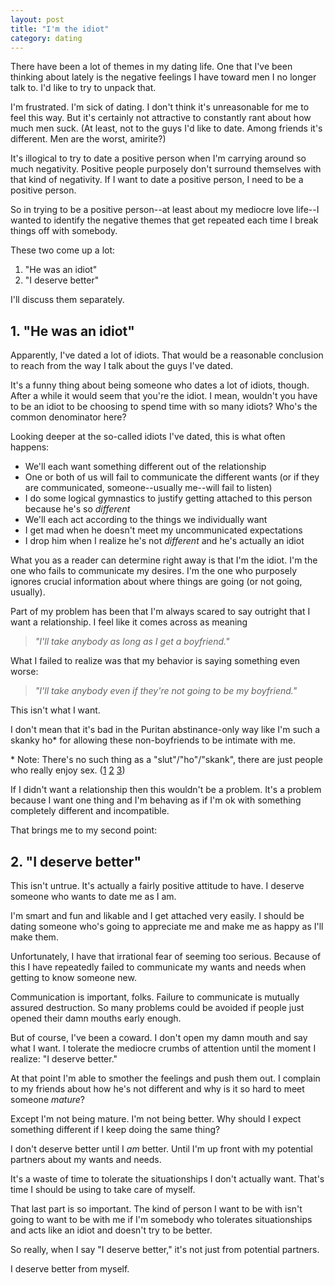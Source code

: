 ```yaml
---
layout: post
title: "I'm the idiot"
category: dating
---
```


There have been a lot of themes in my dating life. One that I've been thinking about lately is the negative feelings I have toward men I no longer talk to. I'd like to try to unpack that.

I'm frustrated. I'm sick of dating. I don't think it's unreasonable for me to feel this way. But it's certainly not attractive to constantly rant about how much men suck. (At least, not to the guys I'd like to date. Among friends it's different. Men are the worst, amirite?)

It's illogical to try to date a positive person when I'm carrying around so much negativity. Positive people purposely don't surround themselves with that kind of negativity. If I want to date a positive person, I need to be a positive person.

So in trying to be a positive person--at least about my mediocre love life--I wanted to identify the negative themes that get repeated each time I break things off with somebody.

These two come up a lot:

1. "He was an idiot"
2. "I deserve better"

I'll discuss them separately.

## 1. "He was an idiot"

Apparently, I've dated a lot of idiots. That would be a reasonable conclusion to reach from the way I talk about the guys I've dated.

It's a funny thing about being someone who dates a lot of idiots, though. After a while it would seem that you're the idiot. I mean, wouldn't you have to be an idiot to be choosing to spend time with so many idiots? Who's the common denominator here?

Looking deeper at the so-called idiots I've dated, this is what often happens:

- We'll each want something different out of the relationship
- One or both of us will fail to communicate the different wants (or if they are communicated, someone--usually me--will fail to listen)
- I do some logical gymnastics to justify getting attached to this person because he's so *different*
- We'll each act according to the things we individually want
- I get mad when he doesn't meet my uncommunicated expectations
- I drop him when I realize he's not *different* and he's actually an idiot

What you as a reader can determine right away is that I'm the idiot. I'm the one who fails to communicate my desires. I'm the one who purposely ignores crucial information about where things are going (or not going, usually).

Part of my problem has been that I'm always scared to say outright that I want a relationship. I feel like it comes across as meaning

> *"I'll take anybody as long as I get a boyfriend."*

What I failed to realize was that my behavior is saying something even worse:

> *"I'll take anybody even if they're not going to be my boyfriend."*

This isn't what I want.

I don't mean that it's bad in the Puritan abstinance-only way like I'm such a skanky ho* for allowing these non-boyfriends to be intimate with me.

\* Note: There's no such thing as a "slut"/"ho"/"skank", there are just people who really enjoy sex. ([1](http://www.theatlantic.com/health/archive/2014/05/theres-no-such-thing-as-a-slut/371773/) [2](http://www.thecrimson.com/column/hot-and-bothered/article/2015/11/18/slut-existence-hot-bothered/) [3](https://francoistremblay.wordpress.com/2013/08/13/slut-shaming-does-not-exist-because-there-is-no-such-thing-as-a-slut/))

If I didn't want a relationship then this wouldn't be a problem. It's a problem because I want one thing and I'm behaving as if I'm ok with something completely different and incompatible.

That brings me to my second point:

## 2. "I deserve better"

This isn't untrue. It's actually a fairly positive attitude to have. I deserve someone who wants to date me as I am.

I'm smart and fun and likable and I get attached very easily. I should be dating someone who's going to appreciate me and make me as happy as I'll make them.

Unfortunately, I have that irrational fear of seeming too serious. Because of this I have repeatedly failed to communicate my wants and needs when getting to know someone new.

Communication is important, folks. Failure to communicate is mutually assured destruction. So many problems could be avoided if people just opened their damn mouths early enough.

But of course, I've been a coward. I don't open my damn mouth and say what I want. I tolerate the mediocre crumbs of attention until the moment I realize: "I deserve better."

At that point I'm able to smother the feelings and push them out. I complain to my friends about how he's not different and why is it so hard to meet someone *mature*?

Except I'm not being mature. I'm not being better. Why should I expect something different if I keep doing the same thing?

I don't deserve better until I *am* better. Until I'm up front with my potential partners about my wants and needs.

It's a waste of time to tolerate the situationships I don't actually want. That's time I should be using to take care of myself.

That last part is so important. The kind of person I want to be with isn't going to want to be with me if I'm somebody who tolerates situationships and acts like an idiot and doesn't try to be better.

So really, when I say "I deserve better," it's not just from potential partners.

I deserve better from myself.